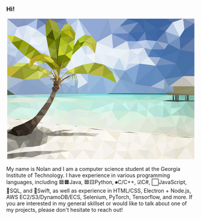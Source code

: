 ### Hi!

[<p align="center"><img src="LowPolyBeach-01.jpg" width="500"/></p>](./LowPolyBeach-01.jpg?raw=true)

My name is Nolan and I am a computer science student at the Georgia Institute of Technology. I have experience in various programming languages, including 🟦🟧Java, 🟦🟨Python, ⏹C/C++, ☑C#, ⬜JavaScript, 🔲SQL, and 🔶Swift, as well as experience in HTML/CSS, Electron + Node.js, AWS EC2/S3/DynamoDB/ECS, Selenium, PyTorch, Tensorflow, and more. If you are interested in my general skillset or would like to talk about one of my projects, please don't hesitate to reach out!
